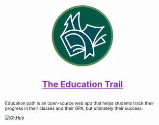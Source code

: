 <div align="center">
	<br>
  <a href="https://github.com/ntohq" alt="ntohq-developers-github">
  <img src="./src/EducationTrail/ClientApp/src/assets/images/education_trail_emblem.png" width="200" height="200">
  <h1>
    <a style="color: #8e33b5 !important;" href="https://educationtrail.org">
      The Education Trail
    </a>
  </h1>
	<br>
	</a>
</div>
Education path is an open-source web app that helps students track their progress in their classes and their GPA, but ultimately their success.

![GitHub](https://img.shields.io/github/license/ntohq/education-path)